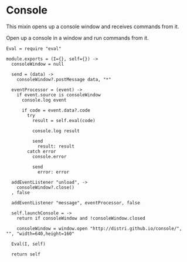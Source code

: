 Console
=======

This mixin opens up a console window and receives commands from it.

Open up a console in a window and run commands from it.

    Eval = require "eval"

    module.exports = (I={}, self={}) ->
      consoleWindow = null

      send = (data) ->
        consoleWindow?.postMessage data, "*"

      eventProcessor = (event) ->
        if event.source is consoleWindow
          console.log event

          if code = event.data?.code
            try
              result = self.eval(code)
              
              console.log result

              send 
                result: result
            catch error
              console.error

              send
                error: error

      addEventListener "unload", ->
        consoleWindow?.close()
      , false

      addEventListener "message", eventProcessor, false

      self.launchConsole = ->
        return if consoleWindow and !consoleWindow.closed

        consoleWindow = window.open "http://distri.github.io/console/", "", "width=640,height=160"

      Eval(I, self)

      return self
